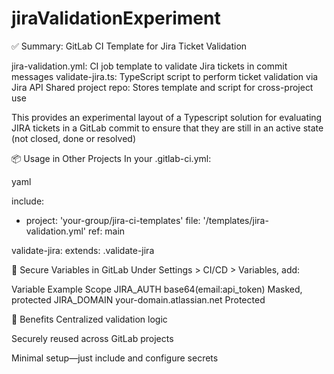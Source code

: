 # jiraValidationExperiment

✅ Summary: GitLab CI Template for Jira Ticket Validation

jira-validation.yml:	CI job template to validate Jira tickets in commit messages
validate-jira.ts:	TypeScript script to perform ticket validation via Jira API
Shared project repo:	Stores template and script for cross-project use

This provides an experimental layout of a Typescript solution for evaluating JIRA tickets in a GitLab commit to ensure that they are still in an active state (not closed, done or resolved)
   
📦 Usage in Other Projects
In your .gitlab-ci.yml:

yaml

include:
  - project: 'your-group/jira-ci-templates'
    file: '/templates/jira-validation.yml'
    ref: main

validate-jira:
  extends: .validate-jira


🔐 Secure Variables in GitLab
Under Settings > CI/CD > Variables, add:

Variable	Example	Scope
JIRA_AUTH	base64(email:api_token)	Masked, protected
JIRA_DOMAIN	your-domain.atlassian.net	Protected

🧠 Benefits
Centralized validation logic

Securely reused across GitLab projects

Minimal setup—just include and configure secrets
